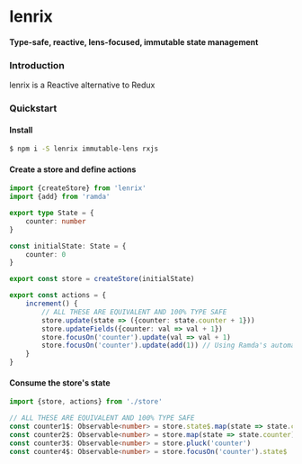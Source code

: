 # lenrix

#### Type-safe, reactive, lens-focused, immutable state management

### Introduction
lenrix is a Reactive alternative to Redux

### Quickstart

#### Install
```sh
$ npm i -S lenrix immutable-lens rxjs
```

#### Create a store and define actions
```ts
import {createStore} from 'lenrix'
import {add} from 'ramda'

export type State = {
    counter: number
}

const initialState: State = {
    counter: 0
}

export const store = createStore(initialState) 

export const actions = {
    increment() {
        // ALL THESE ARE EQUIVALENT AND 100% TYPE SAFE
        store.update(state => ({counter: state.counter + 1}))
        store.updateFields({counter: val => val + 1})
        store.focusOn('counter').update(val => val + 1)
        store.focusOn('counter').update(add(1)) // Using Ramda's automatically curryied functions
    }
}
```

#### Consume the store's state
```ts
import {store, actions} from './store'

// ALL THESE ARE EQUIVALENT AND 100% TYPE SAFE
const counter1$: Observable<number> = store.state$.map(state => state.counter)
const counter2$: Observable<number> = store.map(state => state.counter)
const counter3$: Observable<number> = store.pluck('counter')
const counter4$: Observable<number> = store.focusOn('counter').state$
```
